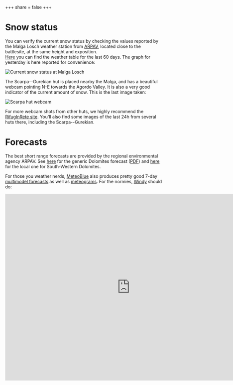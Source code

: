 +++
share = false
+++

# Snow status

You can verify the current snow status by checking the values reported by the Malga Losch weather station from [ARPAV](https://www.arpa.veneto.it/bollettini/meteo/h24/img00/Graf_390.htm?sens=LIVNEVE), located close to the battlesite, at the same height and exposition.  
[Here](https://www.arpa.veneto.it/bollettini/meteo60gg/Staz_390.htm) you can find the weather table for the last 60 days. The graph for yesterday is here reported for convenience:

![Current snow status at Malga Losch](https://www.arpa.veneto.it/bollettini/meteo/h24/img00/Graf_390_LIVNEVE.jpg)


The Scarpa--Gurekian hut is placed nearby the Malga, and has a beautiful webcam pointing N-E towards the Agordo Valley. It is also a very good indicator of the current amount of snow. This is the last image taken:

![Scarpa hut webcam](https://www.rifuginrete.com/rifugio/scarpa/webcam/cam.jpg)

For more webcam shots from other huts, we highly recommend the [RifugInRete site](https://www.rifuginrete.com/webcam). You'll also find some images of the last 24h from several huts there, including the Scarpa--Gurekian.

# Forecasts

The best short range forecasts are provided by the regional environmental agency ARPAV. See [here](https://www.arpa.veneto.it/previsioni/en/html/meteo_dolomiti.php) for the generic Dolomites forecast ([PDF](https://www.arpa.veneto.it/previsioni/en/pdf/meteo_dolomiti.pdf)) and [here](https://www.arpa.veneto.it/previsioni/en/html/mtg_02.html) for the local one for South-Western Dolomites.

For those you weather nerds, [MeteoBlue](https://www.meteoblue.com/en/weather/week/gosaldo_italy_3175974?utm_source=weather_widget&utm_medium=linkus&utm_content=three&utm_campaign=Weather%2BWidget) also produces pretty good 7-day [multimodel forecasts](https://www.meteoblue.com/en/weather/forecast/multimodel/gosaldo_italia_3175974) as well as [meteograms](https://www.meteoblue.com/en/weather/forecast/meteograms/gosaldo_italia_3175974). For the normies, [Windy](https://www.windy.com/) should do:

<iframe width="800" height="600" src="https://embed.windy.com/embed2.html?lat=46.230&lon=11.927&detailLat=46.230&detailLon=11.927&width=800&height=600&zoom=9&level=surface&overlay=wind&product=ecmwf&menu=&message=true&marker=true&calendar=now&pressure=&type=map&location=coordinates&detail=true&metricWind=km%2Fh&metricTemp=%C2%B0C&radarRange=-1" frameborder="0"></iframe>
